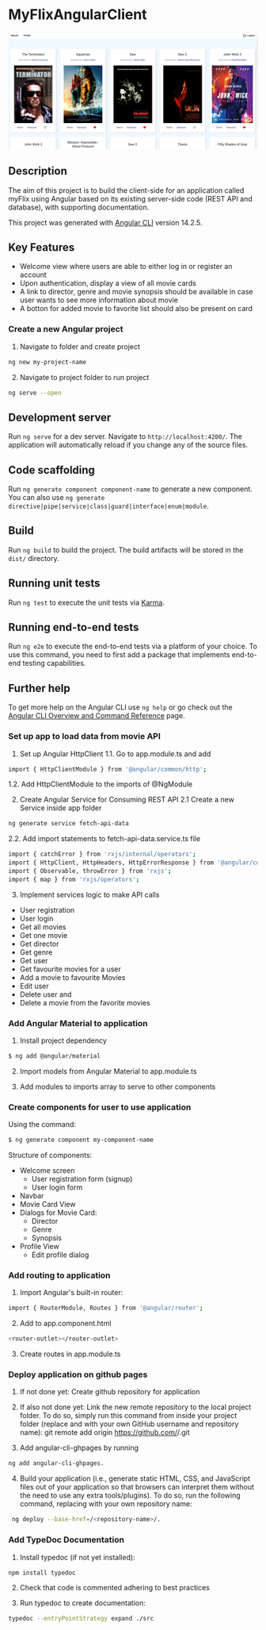 # MyFlixAngularClient

![myFlix-client-Angular](src/angular.png)

## Description

The aim of this project is to build the client-side for an application called myFlix using Angular based on its existing server-side code (REST API and database), with supporting documentation.

This project was generated with [Angular CLI](https://github.com/angular/angular-cli) version 14.2.5.

## Key Features

- Welcome view where users are able to either log in or register an account
- Upon authentication, display a view of all movie cards
- A link to director, genre and movie synopsis should be available in case user wants to see more information about movie
- A botton for added movie to favorite list should also be present on card

### Create a new Angular project

1. Navigate to folder and create project

```bash
ng new my-project-name
```

2. Navigate to project folder to run project

```bash
ng serve --open
```

## Development server

Run `ng serve` for a dev server. Navigate to `http://localhost:4200/`. The application will automatically reload if you change any of the source files.

## Code scaffolding

Run `ng generate component component-name` to generate a new component. You can also use `ng generate directive|pipe|service|class|guard|interface|enum|module`.

## Build

Run `ng build` to build the project. The build artifacts will be stored in the `dist/` directory.

## Running unit tests

Run `ng test` to execute the unit tests via [Karma](https://karma-runner.github.io).

## Running end-to-end tests

Run `ng e2e` to execute the end-to-end tests via a platform of your choice. To use this command, you need to first add a package that implements end-to-end testing capabilities.

## Further help

To get more help on the Angular CLI use `ng help` or go check out the [Angular CLI Overview and Command Reference](https://angular.io/cli) page.

### Set up app to load data from movie API

1. Set up Angular HttpClient
   1.1. Go to app.module.ts and add

```bash
import { HttpClientModule } from '@angular/common/http';
```
   1.2. Add HttpClientModule to the imports of @NgModule

2. Create Angular Service for Consuming REST API
   2.1 Create a new Service inside app folder
```bash
ng generate service fetch-api-data
```
2.2. Add import statements to fetch-api-data.service.ts file
```bash
import { catchError } from 'rxjs/internal/operators';
import { HttpClient, HttpHeaders, HttpErrorResponse } from '@angular/common/http';
import { Observable, throwError } from 'rxjs';
import { map } from 'rxjs/operators';
```
3. Implement services logic to make API calls
- User registration
- User login
- Get all movies
- Get one movie
- Get director
- Get genre
- Get user
- Get favourite movies for a user
- Add a movie to favourite Movies
- Edit user
- Delete user and
- Delete a movie from the favorite movies

### Add Angular Material to application

1. Install project dependency
```bash
$ ng add @angular/material
```
2. Import models from Angular Material to app.module.ts

3. Add modules to imports array to serve to other components

### Create components for user to use application

Using the command:
```bash
$ ng generate component my-component-name
```

Structure of components:
- Welcome screen
  - User registration form (signup)
  - User login form
- Navbar
- Movie Card View
- Dialogs for Movie Card:
  - Director
  - Genre
  - Synopsis
- Profile View
  - Edit profile dialog

### Add routing to application
1. Import Angular's built-in router:
```bash
import { RouterModule, Routes } from '@angular/router';
```
2. Add to app.component.html
```bash
<router-outlet></router-outlet>
```
3. Create routes in app.module.ts

### Deploy application on github pages
1. If not done yet: Create github repository for application

2. If also not done yet: Link the new remote repository to the local project folder. To do so, simply run this command from inside your project folder (replace <GitHub-username> and <repository-name> with your own GitHub username and repository name): git remote add origin https://github.com/<GitHub-username>/<repository-name>.git

3. Add angular-cli-ghpages by running
```bash
ng add angular-cli-ghpages.
```
4. Build your application (i.e., generate static HTML, CSS, and JavaScript files out of your application so that browsers can interpret them without the need to use any extra tools/plugins). To do so, run the following command, replacing <repository-name> with your own repository name:

```bash
 ng deploy --base-href=/<repository-name>/.
```
### Add TypeDoc Documentation
1. Install typedoc (if not yet installed):
```bash
npm install typedoc
```
2. Check that code is commented adhering to best practices

3. Run typedoc to create documentation:

```bash
typedoc --entryPointStrategy expand ./src
```